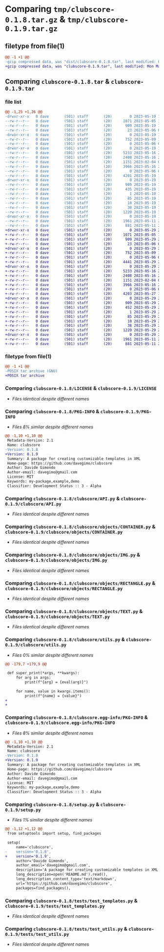 # Comparing `tmp/clubscore-0.1.8.tar.gz` & `tmp/clubscore-0.1.9.tar.gz`

## filetype from file(1)

```diff
@@ -1 +1 @@
-gzip compressed data, was "dist/clubscore-0.1.8.tar", last modified: Fri May 19 15:36:16 2023, max compression
+gzip compressed data, was "clubscore-0.1.9.tar", last modified: Mon May 29 22:28:21 2023, max compression
```

## Comparing `clubscore-0.1.8.tar` & `clubscore-0.1.9.tar`

### file list

```diff
@@ -1,25 +1,26 @@
-drwxr-xr-x   0 dave       (501) staff       (20)        0 2023-05-19 15:36:16.000000 clubscore-0.1.8/
--rw-r--r--   0 dave       (501) staff       (20)     1071 2023-05-05 17:29:41.000000 clubscore-0.1.8/LICENSE
--rw-r--r--   0 dave       (501) staff       (20)      909 2023-05-19 15:36:16.000000 clubscore-0.1.8/PKG-INFO
--rw-r--r--   0 dave       (501) staff       (20)       23 2023-05-06 09:41:10.000000 clubscore-0.1.8/README.md
-drwxr-xr-x   0 dave       (501) staff       (20)        0 2023-05-19 15:36:16.000000 clubscore-0.1.8/clubscore/
--rw-r--r--   0 dave       (501) staff       (20)      752 2023-05-09 16:58:15.000000 clubscore-0.1.8/clubscore/API.py
--rw-r--r--   0 dave       (501) staff       (20)        0 2023-05-06 08:36:10.000000 clubscore-0.1.8/clubscore/__init__.py
-drwxr-xr-x   0 dave       (501) staff       (20)        0 2023-05-19 15:36:16.000000 clubscore-0.1.8/clubscore/objects/
--rw-r--r--   0 dave       (501) staff       (20)     5233 2023-05-16 22:07:16.000000 clubscore-0.1.8/clubscore/objects/CONTAINER.py
--rw-r--r--   0 dave       (501) staff       (20)     2408 2023-05-16 22:07:16.000000 clubscore-0.1.8/clubscore/objects/IMG.py
--rw-r--r--   0 dave       (501) staff       (20)     1151 2023-02-04 00:33:04.000000 clubscore-0.1.8/clubscore/objects/RECTANGLE.py
--rw-r--r--   0 dave       (501) staff       (20)     3966 2023-05-16 22:26:38.000000 clubscore-0.1.8/clubscore/objects/TEXT.py
--rw-r--r--   0 dave       (501) staff       (20)        0 2023-05-06 08:36:10.000000 clubscore-0.1.8/clubscore/objects/__init__.py
--rw-r--r--   0 dave       (501) staff       (20)     4201 2023-05-19 15:30:42.000000 clubscore-0.1.8/clubscore/utils.py
-drwxr-xr-x   0 dave       (501) staff       (20)        0 2023-05-19 15:36:16.000000 clubscore-0.1.8/clubscore.egg-info/
--rw-r--r--   0 dave       (501) staff       (20)      909 2023-05-19 15:36:16.000000 clubscore-0.1.8/clubscore.egg-info/PKG-INFO
--rw-r--r--   0 dave       (501) staff       (20)      435 2023-05-19 15:36:16.000000 clubscore-0.1.8/clubscore.egg-info/SOURCES.txt
--rw-r--r--   0 dave       (501) staff       (20)        1 2023-05-19 15:36:16.000000 clubscore-0.1.8/clubscore.egg-info/dependency_links.txt
--rw-r--r--   0 dave       (501) staff       (20)       85 2023-05-19 15:36:16.000000 clubscore-0.1.8/clubscore.egg-info/requires.txt
--rw-r--r--   0 dave       (501) staff       (20)       10 2023-05-19 15:36:16.000000 clubscore-0.1.8/clubscore.egg-info/top_level.txt
--rw-r--r--   0 dave       (501) staff       (20)       38 2023-05-19 15:36:16.000000 clubscore-0.1.8/setup.cfg
--rw-r--r--   0 dave       (501) staff       (20)     1220 2023-05-19 15:32:29.000000 clubscore-0.1.8/setup.py
-drwxr-xr-x   0 dave       (501) staff       (20)        0 2023-05-19 15:36:16.000000 clubscore-0.1.8/tests/
--rw-r--r--   0 dave       (501) staff       (20)     1961 2023-05-11 23:19:07.000000 clubscore-0.1.8/tests/test_templates.py
--rw-r--r--   0 dave       (501) staff       (20)      881 2023-05-11 23:17:53.000000 clubscore-0.1.8/tests/test_utils.py
+drwxr-xr-x   0 dave       (501) staff       (20)        0 2023-05-29 22:28:21.387741 clubscore-0.1.9/
+-rw-r--r--   0 dave       (501) staff       (20)     1071 2023-05-05 17:29:41.000000 clubscore-0.1.9/LICENSE
+-rw-r--r--   0 dave       (501) staff       (20)      909 2023-05-29 22:28:21.387363 clubscore-0.1.9/PKG-INFO
+-rw-r--r--   0 dave       (501) staff       (20)       23 2023-05-06 09:41:10.000000 clubscore-0.1.9/README.md
+drwxr-xr-x   0 dave       (501) staff       (20)        0 2023-05-29 22:28:21.377835 clubscore-0.1.9/clubscore/
+-rw-r--r--   0 dave       (501) staff       (20)      752 2023-05-09 16:58:15.000000 clubscore-0.1.9/clubscore/API.py
+-rw-r--r--   0 dave       (501) staff       (20)        0 2023-05-06 08:36:10.000000 clubscore-0.1.9/clubscore/__init__.py
+-rw-r--r--   0 dave       (501) staff       (20)     4441 2023-05-29 22:20:16.000000 clubscore-0.1.9/clubscore/bot.py
+drwxr-xr-x   0 dave       (501) staff       (20)        0 2023-05-29 22:28:21.384274 clubscore-0.1.9/clubscore/objects/
+-rw-r--r--   0 dave       (501) staff       (20)     5233 2023-05-16 22:07:16.000000 clubscore-0.1.9/clubscore/objects/CONTAINER.py
+-rw-r--r--   0 dave       (501) staff       (20)     2408 2023-05-16 22:07:16.000000 clubscore-0.1.9/clubscore/objects/IMG.py
+-rw-r--r--   0 dave       (501) staff       (20)     1151 2023-02-04 00:33:04.000000 clubscore-0.1.9/clubscore/objects/RECTANGLE.py
+-rw-r--r--   0 dave       (501) staff       (20)     3966 2023-05-16 22:26:38.000000 clubscore-0.1.9/clubscore/objects/TEXT.py
+-rw-r--r--   0 dave       (501) staff       (20)        0 2023-05-06 08:36:10.000000 clubscore-0.1.9/clubscore/objects/__init__.py
+-rw-r--r--   0 dave       (501) staff       (20)     4203 2023-05-27 10:59:14.000000 clubscore-0.1.9/clubscore/utils.py
+drwxr-xr-x   0 dave       (501) staff       (20)        0 2023-05-29 22:28:21.380936 clubscore-0.1.9/clubscore.egg-info/
+-rw-r--r--   0 dave       (501) staff       (20)      909 2023-05-29 22:28:21.000000 clubscore-0.1.9/clubscore.egg-info/PKG-INFO
+-rw-r--r--   0 dave       (501) staff       (20)      452 2023-05-29 22:28:21.000000 clubscore-0.1.9/clubscore.egg-info/SOURCES.txt
+-rw-r--r--   0 dave       (501) staff       (20)        1 2023-05-29 22:28:21.000000 clubscore-0.1.9/clubscore.egg-info/dependency_links.txt
+-rw-r--r--   0 dave       (501) staff       (20)       85 2023-05-29 22:28:21.000000 clubscore-0.1.9/clubscore.egg-info/requires.txt
+-rw-r--r--   0 dave       (501) staff       (20)       10 2023-05-29 22:28:21.000000 clubscore-0.1.9/clubscore.egg-info/top_level.txt
+-rw-r--r--   0 dave       (501) staff       (20)       38 2023-05-29 22:28:21.387860 clubscore-0.1.9/setup.cfg
+-rw-r--r--   0 dave       (501) staff       (20)     1220 2023-05-29 22:23:33.000000 clubscore-0.1.9/setup.py
+drwxr-xr-x   0 dave       (501) staff       (20)        0 2023-05-29 22:28:21.386078 clubscore-0.1.9/tests/
+-rw-r--r--   0 dave       (501) staff       (20)     1961 2023-05-11 23:19:07.000000 clubscore-0.1.9/tests/test_templates.py
+-rw-r--r--   0 dave       (501) staff       (20)      881 2023-05-11 23:17:53.000000 clubscore-0.1.9/tests/test_utils.py
```

### filetype from file(1)

```diff
@@ -1 +1 @@
-POSIX tar archive (GNU)
+POSIX tar archive
```

### Comparing `clubscore-0.1.8/LICENSE` & `clubscore-0.1.9/LICENSE`

 * *Files identical despite different names*

### Comparing `clubscore-0.1.8/PKG-INFO` & `clubscore-0.1.9/PKG-INFO`

 * *Files 8% similar despite different names*

```diff
@@ -1,10 +1,10 @@
 Metadata-Version: 2.1
 Name: clubscore
-Version: 0.1.8
+Version: 0.1.9
 Summary: A package for creating customizable templates in XML
 Home-page: https://github.com/davegimo/clubscore
 Author: Davide Gimondo
 Author-email: davegimo@gmail.com
 License: MIT
 Keywords: my-package,example,demo
 Classifier: Development Status :: 3 - Alpha
```

### Comparing `clubscore-0.1.8/clubscore/API.py` & `clubscore-0.1.9/clubscore/API.py`

 * *Files identical despite different names*

### Comparing `clubscore-0.1.8/clubscore/objects/CONTAINER.py` & `clubscore-0.1.9/clubscore/objects/CONTAINER.py`

 * *Files identical despite different names*

### Comparing `clubscore-0.1.8/clubscore/objects/IMG.py` & `clubscore-0.1.9/clubscore/objects/IMG.py`

 * *Files identical despite different names*

### Comparing `clubscore-0.1.8/clubscore/objects/RECTANGLE.py` & `clubscore-0.1.9/clubscore/objects/RECTANGLE.py`

 * *Files identical despite different names*

### Comparing `clubscore-0.1.8/clubscore/objects/TEXT.py` & `clubscore-0.1.9/clubscore/objects/TEXT.py`

 * *Files identical despite different names*

### Comparing `clubscore-0.1.8/clubscore/utils.py` & `clubscore-0.1.9/clubscore/utils.py`

 * *Files 0% similar despite different names*

```diff
@@ -179,7 +179,9 @@
 
 def super_print(*args, **kwargs):
     for arg in args:
         print(f"{arg} = {eval(arg)}")
 
     for name, value in kwargs.items():
         print(f"{name} = {value}")
+
+
```

### Comparing `clubscore-0.1.8/clubscore.egg-info/PKG-INFO` & `clubscore-0.1.9/clubscore.egg-info/PKG-INFO`

 * *Files 8% similar despite different names*

```diff
@@ -1,10 +1,10 @@
 Metadata-Version: 2.1
 Name: clubscore
-Version: 0.1.8
+Version: 0.1.9
 Summary: A package for creating customizable templates in XML
 Home-page: https://github.com/davegimo/clubscore
 Author: Davide Gimondo
 Author-email: davegimo@gmail.com
 License: MIT
 Keywords: my-package,example,demo
 Classifier: Development Status :: 3 - Alpha
```

### Comparing `clubscore-0.1.8/setup.py` & `clubscore-0.1.9/setup.py`

 * *Files 1% similar despite different names*

```diff
@@ -1,12 +1,12 @@
 from setuptools import setup, find_packages
 
 setup(
     name='clubscore',
-    version='0.1.8',
+    version='0.1.9',
     author='Davide Gimondo',
     author_email='davegimo@gmail.com',
     description='A package for creating customizable templates in XML',
     long_description=open('README.md').read(),
     long_description_content_type='text/markdown',
     url='https://github.com/davegimo/clubscore',
     packages=find_packages(),
```

### Comparing `clubscore-0.1.8/tests/test_templates.py` & `clubscore-0.1.9/tests/test_templates.py`

 * *Files identical despite different names*

### Comparing `clubscore-0.1.8/tests/test_utils.py` & `clubscore-0.1.9/tests/test_utils.py`

 * *Files identical despite different names*

